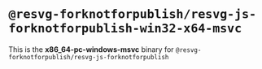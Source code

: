 # `@resvg-forknotforpublish/resvg-js-forknotforpublish-win32-x64-msvc`

This is the **x86_64-pc-windows-msvc** binary for `@resvg-forknotforpublish/resvg-js-forknotforpublish`
